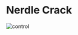 # Nerdle Crack
![control](https://user-images.githubusercontent.com/53924507/155851636-74b75537-c224-4d03-acd6-ffbf70b274f4.jpeg)

